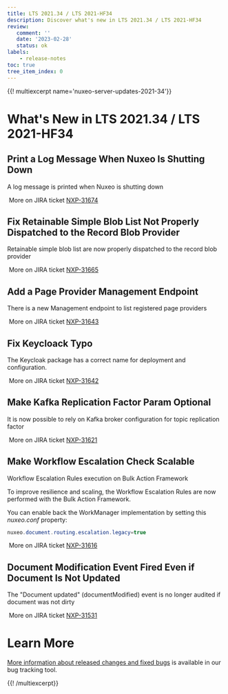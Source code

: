 ```yaml
---
title: LTS 2021.34 / LTS 2021-HF34
description: Discover what's new in LTS 2021.34 / LTS 2021-HF34
review:
   comment: ''
   date: '2023-02-28'
   status: ok
labels:
    - release-notes
toc: true
tree_item_index: 0
---
```


{{! multiexcerpt name='nuxeo-server-updates-2021-34'}}
# What's New in LTS 2021.34 / LTS 2021-HF34

## Print a Log Message When Nuxeo Is Shutting Down


A log message is printed when Nuxeo is shutting down

<i class="fa fa-long-arrow-right" aria-hidden="true"></i>&nbsp;More on JIRA ticket [NXP-31674](https://jira.nuxeo.com/browse/NXP-31674)

## Fix Retainable Simple Blob List Not Properly Dispatched to the Record Blob Provider


Retainable simple blob list are now properly dispatched to the record blob provider

<i class="fa fa-long-arrow-right" aria-hidden="true"></i>&nbsp;More on JIRA ticket [NXP-31665](https://jira.nuxeo.com/browse/NXP-31665)

## Add a Page Provider Management Endpoint


There is a new Management endpoint to list registered page providers

<i class="fa fa-long-arrow-right" aria-hidden="true"></i>&nbsp;More on JIRA ticket [NXP-31643](https://jira.nuxeo.com/browse/NXP-31643)

## Fix Keycloack Typo


The Keycloak package has a correct name for deployment and configuration.

<i class="fa fa-long-arrow-right" aria-hidden="true"></i>&nbsp;More on JIRA ticket [NXP-31642](https://jira.nuxeo.com/browse/NXP-31642)

## Make Kafka Replication Factor Param Optional


It is now possible to rely on Kafka broker configuration for topic replication factor

<i class="fa fa-long-arrow-right" aria-hidden="true"></i>&nbsp;More on JIRA ticket [NXP-31621](https://jira.nuxeo.com/browse/NXP-31621)

## Make Workflow Escalation Check Scalable


Workflow Escalation Rules execution on Bulk Action Framework

To improve resilience and scaling, the Workflow Escalation Rules are now performed with the Bulk Action Framework.

You can enable back the WorkManager implementation by setting this _nuxeo.conf_ property:
```Java
nuxeo.document.routing.escalation.legacy=true
```

<i class="fa fa-long-arrow-right" aria-hidden="true"></i>&nbsp;More on JIRA ticket [NXP-31616](https://jira.nuxeo.com/browse/NXP-31616)

## Document Modification Event Fired Even if Document Is Not Updated


The "Document updated" (documentModified) event is no longer audited if document was not dirty

<i class="fa fa-long-arrow-right" aria-hidden="true"></i>&nbsp;More on JIRA ticket [NXP-31531](https://jira.nuxeo.com/browse/NXP-31531)


# Learn More

[More information about released changes and fixed bugs](https://jira.nuxeo.com/secure/ReleaseNote.jspa?projectId=10011&version=22115) is available in our bug tracking tool.

{{! /multiexcerpt}}
